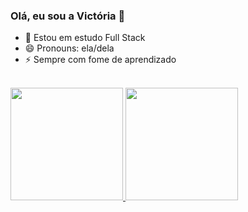 ### Olá, eu sou a Victória 👋

- 🌱 Estou em estudo Full Stack
- 😄 Pronouns: ela/dela
- ⚡ Sempre com fome de aprendizado

<br>

<div style="display: inline_block">
  <a href = "https://github.com/vmc13">
    <img height="180em" src="https://github-readme-stats.vercel.app/api?username=vmc13&show_icons=true&theme=radical&include_a11_commits=true&count_private=true"/>
    <img height="180em" src="https://github-readme-stats.vercel.app/api/top-langs/?username=vmc13&layout=compact&theme=radical"/>
</div>
